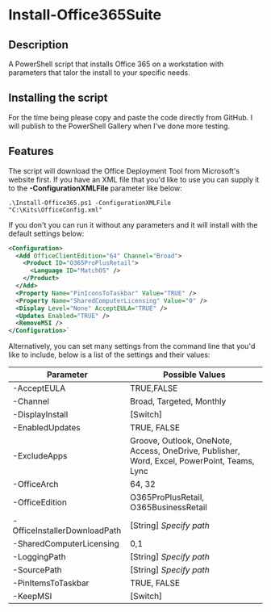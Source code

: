 # Install-Office365Suite
## Description
A PowerShell script that installs Office 365 on a workstation with parameters that talor the install to your specific needs.
## Installing the script
For the time being please copy and paste the code directly from GitHub. I will publish to the PowerShell Gallery when I've done more testing.
## Features
The script will download the Office Deployment Tool from Microsoft's website first. If you have an XML file that you'd like to use you can supply it to the **-ConfigurationXMLFile** parameter like below:

`.\Install-Office365.ps1 -ConfigurationXMLFile "C:\Kits\OfficeConfig.xml"`

If you don't you can run it without any parameters and it will install with the default settings below:
```xml
<Configuration>
  <Add OfficeClientEdition="64" Channel="Broad">
    <Product ID="O365ProPlusRetail">
      <Language ID="MatchOS" />
    </Product>
  </Add>
  <Property Name="PinIconsToTaskbar" Value="TRUE" />
  <Property Name="SharedComputerLicensing" Value="0" />
  <Display Level="None" AcceptEULA="TRUE" />
  <Updates Enabled="TRUE" />
  <RemoveMSI />
</Configuration>`
```

Alternatively, you can set many settings from the command line that you'd like to include, below is a list of the settings and their values:

 Parameter | Possible Values 
--- | --- |
-AcceptEULA | TRUE,FALSE
-Channel | Broad, Targeted, Monthly
-DisplayInstall | [Switch]
-EnabledUpdates | TRUE, FALSE
-ExcludeApps | Groove, Outlook, OneNote, Access, OneDrive, Publisher, Word, Excel, PowerPoint, Teams, Lync
-OfficeArch | 64, 32
-OfficeEdition | O365ProPlusRetail, O365BusinessRetail
-OfficeInstallerDownloadPath   | [String] *Specify path*
-SharedComputerLicensing | 0,1
-LoggingPath | [String] *Specify path*
-SourcePath | [String] *Specify path*
-PinItemsToTaskbar  | TRUE, FALSE
-KeepMSI | [Switch]

